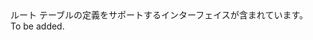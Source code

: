 <Namespace Name="Microsoft.Azure.Management.Network.Fluent.RouteTable.Definition">
  <Docs>
    <summary>ルート テーブルの定義をサポートするインターフェイスが含まれています。</summary> 
    <remarks>To be added.</remarks>
  </Docs>
</Namespace>
